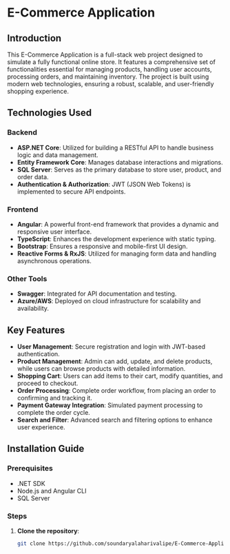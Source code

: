 # E-Commerce Application

## Introduction

This E-Commerce Application is a full-stack web project designed to simulate a fully functional online store. It features a comprehensive set of functionalities essential for managing products, handling user accounts, processing orders, and maintaining inventory. The project is built using modern web technologies, ensuring a robust, scalable, and user-friendly shopping experience.

## Technologies Used

### Backend
- **ASP.NET Core**: Utilized for building a RESTful API to handle business logic and data management.
- **Entity Framework Core**: Manages database interactions and migrations.
- **SQL Server**: Serves as the primary database to store user, product, and order data.
- **Authentication & Authorization**: JWT (JSON Web Tokens) is implemented to secure API endpoints.

### Frontend
- **Angular**: A powerful front-end framework that provides a dynamic and responsive user interface.
- **TypeScript**: Enhances the development experience with static typing.
- **Bootstrap**: Ensures a responsive and mobile-first UI design.
- **Reactive Forms & RxJS**: Utilized for managing form data and handling asynchronous operations.

### Other Tools
- **Swagger**: Integrated for API documentation and testing.
- **Azure/AWS**: Deployed on cloud infrastructure for scalability and availability.

## Key Features

- **User Management**: Secure registration and login with JWT-based authentication.
- **Product Management**: Admin can add, update, and delete products, while users can browse products with detailed information.
- **Shopping Cart**: Users can add items to their cart, modify quantities, and proceed to checkout.
- **Order Processing**: Complete order workflow, from placing an order to confirming and tracking it.
- **Payment Gateway Integration**: Simulated payment processing to complete the order cycle.
- **Search and Filter**: Advanced search and filtering options to enhance user experience.

## Installation Guide

### Prerequisites
- .NET SDK
- Node.js and Angular CLI
- SQL Server

### Steps
1. **Clone the repository**:
   ```bash
   git clone https://github.com/soundaryalaharivalipe/E-Commerce-Application.git
